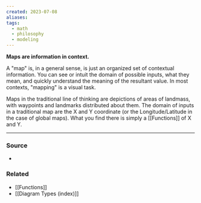 ```yaml
---
created: 2023-07-08
aliases: 
tags:
  - math
  - philosophy
  - modeling
---
```

**Maps are information in context.**

A "map" is, in a general sense, is just an organized set of contextual information. You can see or intuit the domain of possible inputs, what they mean, and quickly understand the meaning of the resultant value. In most contexts, "mapping" is a visual task.

Maps in the traditional line of thinking are depictions of areas of landmass, with waypoints and landmarks distributed about them. The domain of inputs in a traditional map are the X and Y coordinate (or the Longitude/Latitude in the case of global maps). What you find there is simply a [[Functions]] of X and Y.

---

### Source
- 
### Related
- [[Functions]]
- [[Diagram Types (index)]]